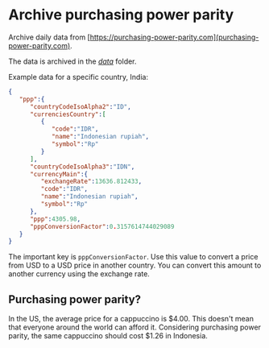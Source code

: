 # Archive purchasing power parity
Archive daily data from [https://purchasing-power-parity.com](purchasing-power-parity.com).

The data is archived in the _[data](data/)_ folder.

Example data for a specific country, India:

```json
{
   "ppp":{
      "countryCodeIsoAlpha2":"ID",
      "currenciesCountry":[
         {
            "code":"IDR",
            "name":"Indonesian rupiah",
            "symbol":"Rp"
         }
      ],
      "countryCodeIsoAlpha3":"IDN",
      "currencyMain":{
         "exchangeRate":13636.812433,
         "code":"IDR",
         "name":"Indonesian rupiah",
         "symbol":"Rp"
      },
      "ppp":4305.98,
      "pppConversionFactor":0.3157614744029089
   }
}
```

The important key is `pppConversionFactor`. Use this value to convert a price from USD to a USD price in another country. You can convert this amount to another currency using the exchange rate.

## Purchasing power parity?

In the US, the average price for a cappuccino is $4.00. This doesn't mean that everyone around the world can afford it. Considering purchasing power parity, the same cappuccino should cost $1.26 in Indonesia.

